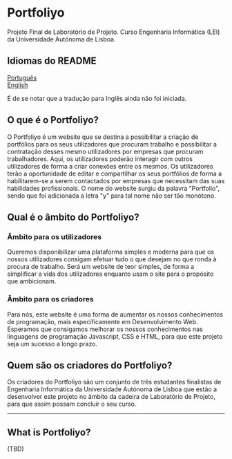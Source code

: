 # Portfoliyo

Projeto Final de Laboratório de Projeto.
Curso Engenharia Informática (LEI) da Universidade Autónoma de Lisboa.

## Idiomas do README

[Português](#O-que-é-o-Portfoliyo?)<br>
[English](#What-is-Portfoliyo?)

É de se notar que a tradução para Inglês ainda não foi iniciada.

## O que é o Portfoliyo?

O Portfoliyo é um website que se destina a possibilitar a criação de portfólios para os seus utilizadores que procuram trabalho e possibilitar a contratação desses mesmo utilizadores por empresas que procuram trabalhadores. Aqui, os utilizadores poderão interagir com outros utilizadores de forma a criar conexões entre os mesmos. Os utilizadores terão a oportunidade de editar e compartilhar os seus portfólios de forma a habilitarem-se a serem contactados por empresas que necessitam das suas habilidades profissionais. O nome do website surgiu da palavra "Portfolio", sendo que foi adicionada a letra "y" para tal nome não ser tão monótono.

## Qual é o âmbito do Portfoliyo?

### Âmbito para os utilizadores

Queremos disponibilizar uma plataforma simples e moderna para que os nossos utilizadores consigam efetuar tudo o que desejam no que ronda à procura de trabalho. Será um website de teor simples, de forma a simplificar a vida dos utilizadores enquanto usam o site para o propósito que ambicionam.

### Âmbito para os criadores

Para nós, este website é uma forma de aumentar os nossos conhecimentos de programação, mais específicamente em Desenvolvimento Web. Esperamos que consigamos melhorar os nossos conhecimentos nas linguagens de programação Javascript, CSS e HTML, para que este projeto seja um sucesso a longo prazo.

## Quem são os criadores do Portfoliyo?

Os criadores do Portfoliyo são um conjunto de três estudantes finalistas de Engenharia Informática da Universidade Autónoma de Lisboa que estão a desenvolver este projeto no âmbito da cadeira de Laboratório de Projeto, para que assim possam concluir o seu curso.

<hr>

## What is Portfoliyo?

(TBD)

